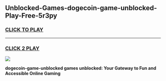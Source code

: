 
## Unblocked-Games-dogecoin-game-unblocked-Play-Free-5r3py
<h3>
<a href="https://premium76.site?title=dogecoin-game-unblocked&ref=19M">CLICK TO PLAY</a></h3>
<hr>

<h3>
<a href="https://premium76.site?title=dogecoin-game-unblocked&ref=19M">CLICK 2 PLAY</a>
  
</h3>

<a href="https://premium76.site?title=dogecoin-game-unblocked&ref=19M"><img src="https://clearcache.store/games.png"></a>


**dogecoin-game-unblocked games unblocked: Your Gateway to Fun and Accessible Online Gaming**
